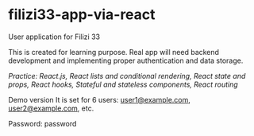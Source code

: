# filizi33-app-via-react
User application for Filizi 33

This is created for learning purpose. Real app will need backend development and implementing proper authentication and data storage.

_Practice: React.js, React lists and conditional rendering, React state and props, React hooks, Stateful and stateless components, React routing_

Demo version
It is set for 6 users: user1@example.com, user2@example.com, etc.

Password: password
